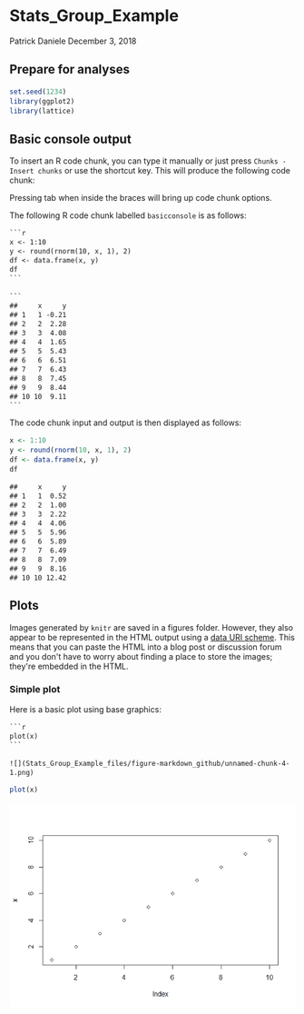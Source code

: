 Stats\_Group\_Example
================
Patrick Daniele
December 3, 2018

Prepare for analyses
--------------------

``` r
set.seed(1234)
library(ggplot2)
library(lattice)
```

Basic console output
--------------------

To insert an R code chunk, you can type it manually or just press `Chunks - Insert chunks` or use the shortcut key. This will produce the following code chunk:

Pressing tab when inside the braces will bring up code chunk options.

The following R code chunk labelled `basicconsole` is as follows:

    ```r
    x <- 1:10
    y <- round(rnorm(10, x, 1), 2)
    df <- data.frame(x, y)
    df
    ```

    ```
    ##     x     y
    ## 1   1 -0.21
    ## 2   2  2.28
    ## 3   3  4.08
    ## 4   4  1.65
    ## 5   5  5.43
    ## 6   6  6.51
    ## 7   7  6.43
    ## 8   8  7.45
    ## 9   9  8.44
    ## 10 10  9.11
    ```

The code chunk input and output is then displayed as follows:

``` r
x <- 1:10
y <- round(rnorm(10, x, 1), 2)
df <- data.frame(x, y)
df
```

    ##     x     y
    ## 1   1  0.52
    ## 2   2  1.00
    ## 3   3  2.22
    ## 4   4  4.06
    ## 5   5  5.96
    ## 6   6  5.89
    ## 7   7  6.49
    ## 8   8  7.09
    ## 9   9  8.16
    ## 10 10 12.42

Plots
-----

Images generated by `knitr` are saved in a figures folder. However, they also appear to be represented in the HTML output using a [data URI scheme](http://en.wikipedia.org/wiki/Data_URI_scheme). This means that you can paste the HTML into a blog post or discussion forum and you don't have to worry about finding a place to store the images; they're embedded in the HTML.

### Simple plot

Here is a basic plot using base graphics:

    ```r
    plot(x)
    ```

    ![](Stats_Group_Example_files/figure-markdown_github/unnamed-chunk-4-1.png)

``` r
plot(x)
```

![](Stats_Group_Example_files/figure-markdown_github/simpleplot-1.png)
